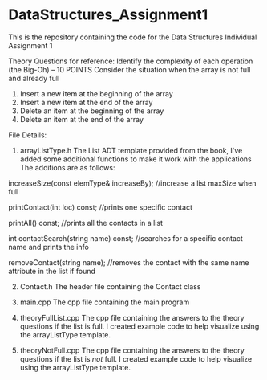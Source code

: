 # DataStructures_Assignment1
This is the repository containing the code for the Data Structures Individual Assignment 1

Theory Questions for reference:
Identify the complexity of each operation (the Big-Oh) – 10 POINTS
Consider the situation when the array is not full and already full
1.	Insert a new item at the beginning of the array
2.	Insert a new item at the end of the array
3.	Delete an item at the beginning of the array
4.	Delete an item at the end of the array


File Details:
1. arrayListType.h
The List ADT template provided from the book, I've added some additional functions to make it work with the applications
The additions are as follows:

increaseSize(const elemType& increaseBy);
    //increase a list maxSize when full

printContact(int loc) const;
    //prints one specific contact

printAll() const;
    //prints all the contacts in a list

int contactSearch(string name) const;
        //searches for a specific contact name and prints the info

removeContact(string name);
    //removes the contact with the same name attribute in the list if found


2. Contact.h
The header file containing the Contact class

3. main.cpp
The cpp file containing the main program

4. theoryFullList.cpp
The cpp file containing the answers to the theory questions if the list is full. I created example code to help visualize using the arrayListType template.

5. theoryNotFull.cpp
The cpp file containing the answers to the theory questions if the list is *not* full. I created example code to help visualize using the arrayListType template.
